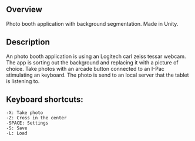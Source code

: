 ## Overview
Photo booth application with background segmentation. Made in Unity.

## Description
An photo booth application is using an Logitech carl zeiss tessar webcam.  The app is sorting out the background and replacing it with a picture of choice. Take photos with an arcade button connected to an I-Pac stimulating an keyboard. The photo is send to an local server that the tablet is listening to.

## Keyboard shortcuts:
	-X: Take photo
	-Z: Cross in the center 
	-SPACE: Settings 
	-S: Save
	-L: Load 


